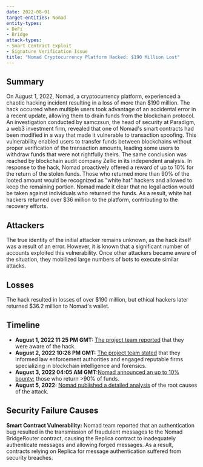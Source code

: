 ```yaml
---
date: 2022-08-01
target-entities: Nomad
entity-types:
- DeFi
- Bridge
attack-types:
- Smart Contract Exploit
- Signature Verification Issue
title: "Nomad Cryptocurrency Platform Hacked: $190 Million Lost"
---
```


## Summary

On August 1, 2022, Nomad, a cryptocurrency platform, experienced a chaotic hacking incident resulting in a loss of more than $190 million. The hack occurred when multiple users took advantage of an accidental error in a recent update, allowing them to drain funds from the blockchain protocol.
An investigation conducted by samczsun, the head of security at Paradigm, a web3 investment firm, revealed that one of Nomad's smart contracts had been modified in a way that made it vulnerable to transaction spoofing. This vulnerability enabled users to transfer funds between blockchains without proper verification of the transaction amounts, leading some users to withdraw funds that were not rightfully theirs. The same conclusion was reached by blockchain audit company Zellic in its independent analysis.
In response to the hack, Nomad proactively offered a reward of up to 10% for the return of the stolen funds. Those who returned more than 90% of the looted amount would be recognized as "white hat" hackers and allowed to keep the remaining portion. Nomad made it clear that no legal action would be taken against individuals who returned the funds. As a result, white hat hackers returned over $36 million to the platform, contributing to the recovery efforts.

## Attackers

The true identity of the initial attacker remains unknown, as the hack itself was a result of an error. However, it is known that a significant number of accounts exploited this vulnerability. Once other attackers became aware of the situation, they mobilized large numbers of bots to execute similar attacks.

## Losses

The hack resulted in losses of over $190 million, but ethical hackers later returned $36.2 million to Nomad's wallet.

## Timeline

- **August 1, 2022 11:25 PM GMT:** [The project team reported](https://twitter.com/nomadxyz_/status/1554246853348036608) that they were aware of the hack.
- **August 2, 2022 10:26 PM GMT:** [The project team stated](https://twitter.com/nomadxyz_/status/1554413278406721537) that they informed law enforcement authorities and engaged reputable firms specializing in blockchain intelligence and forensics.
- **August 3, 2022 04:05 AM GMT:**[Nomad announced an up to 10% bounty:](https://twitter.com/nomadxyz_/status/1554679735006859264) those who return >90% of funds.
- **August 5, 2022:** [Nomad published a detailed analysis](https://medium.com/nomad-xyz-blog/nomad-bridge-hack-root-cause-analysis-875ad2e5aacd) of the root causes of the attack.

## Security Failure Causes

**Smart Contract Vulnerability:** Nomad team reported that an authentication bug resulted in the transmission of fraudulent messages to the Nomad BridgeRouter contract, causing the Replica contract to inadequately authenticate messages and allowing forged messages. As a result, contracts relying on Replica for message authentication suffered from security breaches.
